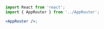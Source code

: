 ```jsx
import React from 'react';
import { AppRouter } from '../AppRouter';

<AppRouter />;
```

<!-- ```jsx {"file": "../RoutesPage/RoutesPage.jsx"}

``` -->
